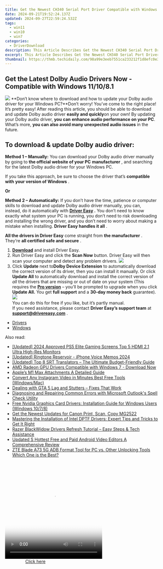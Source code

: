 ```yaml
---
title: Get the Newest CH340 Serial Port Driver Compatible with Windows 10
date: 2024-09-21T19:52:24.137Z
updated: 2024-09-27T22:59:24.532Z
tags:
  - win11
  - win10
  - win7
categories:
  - DriverDownload
description: This Article Describes Get the Newest CH340 Serial Port Driver Compatible with Windows 10
excerpt: This Article Describes Get the Newest CH340 Serial Port Driver Compatible with Windows 10
thumbnail: https://thmb.techidaily.com/98a99e3eeb7551ca233212f1d8efc0e3f75521feec7e96aa9478cde7f5ee2f72.jpg
---
```


## Get the Latest Dolby Audio Drivers Now - Compatible with Windows 11/10/8.1

![](https://images.drivereasy.com/wp-content/uploads/2019/01/snap000424-300x186.png)   **Don’t know where to download and how to update your Dolby audio driver for your Windows PC?**Don’t worry! You’ve come to the right place! It’s pretty easy! After reading this article, you should be able to download and update Dolby audio driver **easily and quickly**on your own! By updating your Dolby audio driver, **you**  **can**  **enhance audio performance on your PC**. What’s more, **you can also avoid many unexpected audio issues**  in the future.

## **To download & update Dolby audio driver:**

**Method 1 – Manually:**  You can download your Dolby audio driver manually by going to **the official website of your PC** **manufacturer**  , and searching for the latest Dolby audio driver for your Windows PC.

 If you take this approach, be sure to choose the driver that’s **compatible with** **your version of Windows** .

**Or**

**Method 2 – Automatically:**   If you don’t have the time, patience or computer skills to download and update Dolby audio driver manually, you can, instead, do it automatically with **[Driver Easy](https://tools.techidaily.com/drivereasy/download/) .**  You don’t need to know exactly what system your PC is running, you don’t need to risk downloading and installing the wrong driver, and you don’t need to worry about making a mistake when installing. **Driver Easy handles it all** .

**All the drivers in Driver Easy** come straight from **the manufacturer** . They‘re **all certified safe and secure** .

1. **[Download](https://tools.techidaily.com/drivereasy/download/)**  and install Driver Easy.
2. Run Driver Easy and click the **Scan Now**  button. Driver Easy will then scan your computer and detect any problem drivers. ![](https://images.drivereasy.com/wp-content/uploads/2019/01/snap000425.png)
3. Click **Update**  next to**Dolby Device Extension** to automatically download the correct version of its driver, then you can install it manually. Or click **Update All**  to automatically download and install the correct version of _all_  the drivers that are missing or out of date on your system (This requires the **[Pro version](https://tools.techidaily.com/drivereasy/download/)**  – you’ll be prompted to upgrade when you click **Update All.** You get **full support**  and a **30-day money back**  guarantee).  
![](https://images.drivereasy.com/wp-content/uploads/2019/01/snap000426.png)  
 You can do this for free if you like, but it’s partly manual.  
 If you need assistance, please contact **Driver Easy’s support team** at [**support@drivereasy.com**](https://tools.techidaily.com/drivereasy/download/) .

* [Drivers](https://tools.techidaily.com/drivereasy/download/)
* [Windows](https://tools.techidaily.com/drivereasy/download/)

<ins class="adsbygoogle"
     style="display:block"
     data-ad-format="autorelaxed"
     data-ad-client="ca-pub-7571918770474297"
     data-ad-slot="1223367746"></ins>

<ins class="adsbygoogle"
     style="display:block"
     data-ad-client="ca-pub-7571918770474297"
     data-ad-slot="8358498916"
     data-ad-format="auto"
     data-full-width-responsive="true"></ins>

<span class="atpl-alsoreadstyle">Also read:</span>
<div><ul>
<li><a href="https://video-screen-grab.techidaily.com/updated-2024-approved-ps5-elite-gaming-screens-top-5-hdmi-21-ultra-high-res-monitors/"><u>[Updated] 2024 Approved PS5 Elite Gaming Screens Top 5 HDMI 2.1 Ultra High-Res Monitors</u></a></li>
<li><a href="https://extra-approaches.techidaily.com/updated-ringtone-reservoir-iphone-voice-memos-2024/"><u>[Updated] Ringtone Reservoir - iPhone Voice Memos 2024</u></a></li>
<li><a href="https://some-skills.techidaily.com/updated-top-8-srt-translators-the-ultimate-budget-friendly-guide/"><u>[Updated] Top 8 SRT Translators – The Ultimate Budget-Friendly Guide</u></a></li>
<li><a href="https://win-amazing.techidaily.com/amd-radeon-gpu-drivers-compatible-with-windows-7-download-now/"><u>AMD Radeon GPU Drivers Compatible with Windows 7 - Download Now</u></a></li>
<li><a href="https://fox-access.techidaily.com/apples-m1-max-attachments-a-detailed-guide/"><u>Apple’s M1 Max Attachments A Detailed Guide</u></a></li>
<li><a href="https://instagram-video-recordings.techidaily.com/convert-any-instagram-video-in-minutes-best-free-tools-windowsmac/"><u>Convert Any Instagram Video in Minutes Best Free Tools (Windows/Mac)</u></a></li>
<li><a href="https://program-issues.techidaily.com/dealing-with-gta-5-lag-and-stutters-fixes-that-work/"><u>Dealing with GTA 5 Lag and Stutters – Fixes That Work</u></a></li>
<li><a href="https://techno-recovery.techidaily.com/diagnosing-and-repairing-common-errors-with-microsoft-outlooks-spell-check-utility/"><u>Diagnosing and Repairing Common Errors with Microsoft Outlook's Spell Check Utility</u></a></li>
<li><a href="https://win-amazing.techidaily.com/free-nvidia-graphics-card-drivers-installation-guide-for-windows-users-windows-1078/"><u>Free Nvidia Graphics Card Drivers: Installation Guide for Windows Users (Windows 10/7/8)</u></a></li>
<li><a href="https://win-amazing.techidaily.com/get-the-newest-updates-for-canon-print-scan-copy-mg2522/"><u>Get the Newest Updates for Canon Print, Scan, Copy MG2522</u></a></li>
<li><a href="https://win-amazing.techidaily.com/mastering-the-installation-of-intel-dptf-drivers-expert-tips-and-tricks-to-get-it-right/"><u>Mastering the Installation of Intel DPTF Drivers: Expert Tips and Tricks to Get It Right</u></a></li>
<li><a href="https://win-amazing.techidaily.com/razer-blackwidow-drivers-refresh-tutorial-easy-steps-and-tech-assistance/"><u>Razer BlackWidow Drivers Refresh Tutorial – Easy Steps & Tech Assistance</u></a></li>
<li><a href="https://smart-video-editing.techidaily.com/updated-s-hottest-free-and-paid-android-video-editors-a-comprehensive-review/"><u>Updated S Hottest Free and Paid Android Video Editors A Comprehensive Review</u></a></li>
<li><a href="https://bypass-frp.techidaily.com/zte-blade-a73-5g-adb-format-tool-for-pc-vs-other-unlocking-tools-which-one-is-the-best-by-drfone-android/"><u>ZTE Blade A73 5G ADB Format Tool for PC vs. Other Unlocking Tools Which One is the Best?</u></a></li>
</ul></div>

<!-- affiliate ads begin -->
<span id="1498635">
					<video width="320" height="320" style="cursor:pointer"
           poster="//a.impactradius-go.com/display-clicktoplayimage/1498635.png"
           onclick="if(!this.playClicked){this.play();this.setAttribute('controls',true);this.playClicked=true;}">
	   <source src="//a.impactradius-go.com/display-ad/17326-1498635">
	   <img src="//a.impactradius-go.com/display-clicktoplayimage/1498635.png" style="border: none; height: 100%; width: 100%; object-fit: contain">
	</video>
	<div style="width:200px;text-align:center"><a href="javascript:window.open(decodeURIComponent('https%3A%2F%2Fancheer.sjv.io%2Fc%2F5597632%2F1498635%2F17326'), '_blank');void(0);">Click here</a></div>
</span>
<img height="0" width="0" src="https://imp.pxf.io/i/5597632/1498635/17326" style="position:absolute;visibility:hidden;" border="0" />
<!-- affiliate ads end -->


